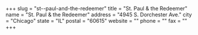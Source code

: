 +++
slug = "st--paul-and-the-redeemer"
title = "St. Paul & the Redeemer"
name = "St. Paul & the Redeemer"
address = "4945 S. Dorchester Ave."
city = "Chicago"
state = "IL"
postal = "60615"
website = ""
phone = ""
fax = ""
+++
